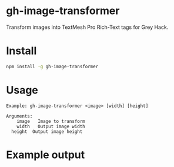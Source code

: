 # gh-image-transformer

Transform images into TextMesh Pro Rich-Text tags for Grey Hack.

# Install

```bash
npm install -g gh-image-transformer
```

# Usage

```
Example: gh-image-transformer <image> [width] [height]

Arguments:
	image   Image to transform
	width   Output image width
  height  Output image height
```

# Example output


